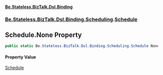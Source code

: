 #### [Be.Stateless.BizTalk.Dsl.Binding](README.md 'README')
### [Be.Stateless.BizTalk.Dsl.Binding.Scheduling](Be.Stateless.BizTalk.Dsl.Binding.Scheduling.md 'Be.Stateless.BizTalk.Dsl.Binding.Scheduling').[Schedule](Schedule.md 'Be.Stateless.BizTalk.Dsl.Binding.Scheduling.Schedule')

## Schedule.None Property

```csharp
public static Be.Stateless.BizTalk.Dsl.Binding.Scheduling.Schedule None { get; }
```

#### Property Value
[Schedule](Schedule.md 'Be.Stateless.BizTalk.Dsl.Binding.Scheduling.Schedule')